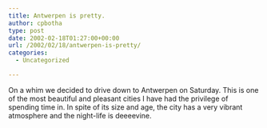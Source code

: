 ```yaml
---
title: Antwerpen is pretty.
author: cpbotha
type: post
date: 2002-02-18T01:27:00+00:00
url: /2002/02/18/antwerpen-is-pretty/
categories:
  - Uncategorized

---
```

On a whim we decided to drive down to Antwerpen on Saturday. This is one of the most beautiful and pleasant cities I have had the privilege of spending time in. In spite of its size and age, the city has a very vibrant atmosphere and the night-life is deeeevine.
